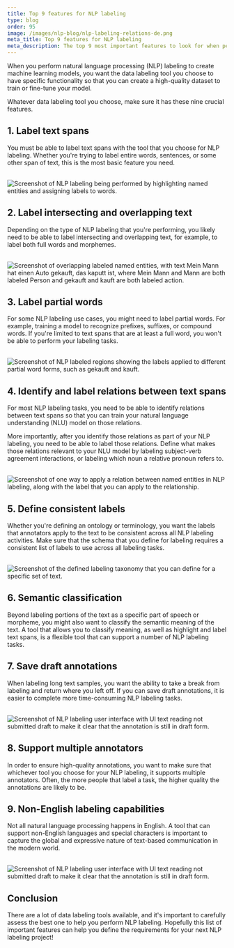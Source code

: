 ```yaml
---
title: Top 9 features for NLP labeling
type: blog
order: 95
image: /images/nlp-blog/nlp-labeling-relations-de.png
meta_title: Top 9 features for NLP labeling
meta_description: The top 9 most important features to look for when performing NLP labeling and considering NLP labeling tools for natural language processing machine learning projects.   
---
```


When you perform natural language processing (NLP) labeling to create machine learning models, you want the data labeling tool you choose to have specific functionality so that you can create a high-quality dataset to train or fine-tune your model. 

Whatever data labeling tool you choose, make sure it has these nine crucial features.

## 1. Label text spans

You must be able to label text spans with the tool that you choose for NLP labeling. Whether you're trying to label entire words, sentences, or some other span of text, this is the most basic feature you need. 

<br/><img src="/images/nlp-blog/nlp-no-relations.png" alt="Screenshot of NLP labeling being performed by highlighting named entities and assigning labels to words." class="gif-border" />

## 2. Label intersecting and overlapping text

Depending on the type of NLP labeling that you're performing, you likely need to be able to label intersecting and overlapping text, for example, to label both full words and morphemes. 

<br/><img src="/images/nlp-blog/nlp-overlapping-regions.png" alt="Screenshot of overlapping labeled named entities, with text Mein Mann hat einen Auto gekauft, das kaputt ist, where Mein Mann and Mann are both labeled Person and gekauft and kauft are both labeled action. " class="gif-border" />

## 3. Label partial words

For some NLP labeling use cases, you might need to label partial words. For example, training a model to recognize prefixes, suffixes, or compound words. If you're limited to text spans that are at least a full word, you won't be able to perform your labeling tasks. 

<br/><img src="/images/nlp-blog/nlp-labeled-regions.png" alt="Screenshot of NLP labeled regions showing the labels applied to different partial word forms, such as gekauft and kauft." class="gif-border" />

## 4. Identify and label relations between text spans

For most NLP labeling tasks, you need to be able to identify relations between text spans so that you can train your natural language understanding (NLU) model on those relations.

More importantly, after you identify those relations as part of your NLP labeling, you need to be able to label those relations. Define what makes those relations relevant to your NLU model by labeling subject-verb agreement interactions, or labeling which noun a relative pronoun refers to. 

<br/><img src="/images/nlp-blog/nlp-defining-labeling-relations.png" alt="Screenshot of one way to apply a relation between named entities in NLP labeling, along with the label that you can apply to the relationship." class="gif-border" />

## 5. Define consistent labels

Whether you're defining an ontology or terminology, you want the labels that annotators apply to the text to be consistent across all NLP labeling activities. Make sure that the schema that you define for labeling requires a consistent list of labels to use across all labeling tasks. 

<br/><img src="/images/nlp-blog/nlp-labeling-taxonomy.png" alt="Screenshot of the defined labeling taxonomy that you can define for a specific set of text." class="gif-border" />

## 6. Semantic classification

Beyond labeling portions of the text as a specific part of speech or morpheme, you might also want to classify the semantic meaning of the text. A tool that allows you to classify meaning, as well as highlight and label text spans, is a flexible tool that can support a number of NLP labeling tasks.

## 7. Save draft annotations

When labeling long text samples, you want the ability to take a break from labeling and return where you left off. If you can save draft annotations, it is easier to complete more time-consuming NLP labeling tasks. 

<br/><img src="/images/nlp-blog/nlp-draft-annotations.png" alt="Screenshot of NLP labeling user interface with UI text reading not submitted draft to make it clear that the annotation is still in draft form." class="gif-border" />

## 8. Support multiple annotators

In order to ensure high-quality annotations, you want to make sure that whichever tool you choose for your NLP labeling, it supports multiple annotators. Often, the more people that label a task, the higher quality the annotations are likely to be. 

## 9. Non-English labeling capabilities

Not all natural language processing happens in English. A tool that can support non-English languages and special characters is important to capture the global and expressive nature of text-based communication in the modern world. 

<br/><img src="/images/nlp-blog/nlp-labeling-relations-de.png" alt="Screenshot of NLP labeling user interface with UI text reading not submitted draft to make it clear that the annotation is still in draft form." class="gif-border" />

## Conclusion
There are a lot of data labeling tools available, and it's important to carefully assess the best one to help you perform NLP labeling. Hopefully this list of important features can help you define the requirements for your next NLP labeling project!  

